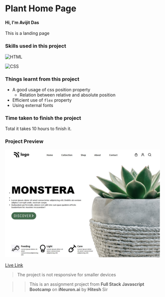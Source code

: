 # Plant Home Page

#### Hi, I'm Avijit Das

This is a landing page

### Skills used in this project

 ![HTML](https://img.shields.io/badge/HTML5-E34F26?style=for-the-badge&logo=html5&logoColor=white)
 
 ![CSS](https://img.shields.io/badge/CSS3-1572B6?style=for-the-badge&logo=css3&logoColor=white)
 
 ### Things learnt from this project
 - A good usage of css position property
     - Relation between relative and absolute position
 - Efficient use of `flex` property
- Using external fonts

     
### Time taken to finish the project

Total it takes 10 hours to finish it.

### Project Preview

![](https://raw.githubusercontent.com/Avijit826/html-css-portfolio/main/Images/projects/project6.png)

[Live Link](https://avifrproject06.netlify.app)

> The project is not responsive for smaller devices

>> This is an assignment project from **Full Stack Javascript Bootcamp** on **iNeuron.ai** by **Hitesh** Sir
